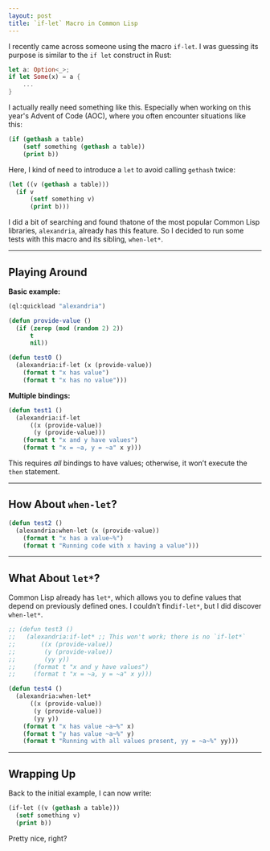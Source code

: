 ```yaml
---
layout: post
title: `if-let` Macro in Common Lisp
---
```


I recently came across someone using the macro `if-let`. I was guessing its purpose is similar to the `if let` construct in Rust:

```rust
let a: Option<_>;
if let Some(x) = a {
    ...
}
```

I actually really need something like this. Especially when working on this year's Advent of Code (AOC), where you often encounter situations like this:

```lisp
(if (gethash a table) 
    (setf something (gethash a table)) 
    (print b))
```

Here, I kind of need to introduce a `let` to avoid calling `gethash` twice:

```lisp
(let ((v (gethash a table)))
  (if v
      (setf something v)
      (print b)))
```

I did a bit of searching and found thatone of the most popular Common Lisp libraries, `alexandria`, already has this feature. So I decided to run some tests with this macro and its sibling, `when-let*`.

---

## Playing Around ##

**Basic example:**

```lisp
(ql:quickload "alexandria")

(defun provide-value ()
  (if (zerop (mod (random 2) 2))
      t
      nil))

(defun test0 ()
  (alexandria:if-let (x (provide-value))
    (format t "x has value")
    (format t "x has no value")))
```

**Multiple bindings:**

```lisp
(defun test1 ()
  (alexandria:if-let
      ((x (provide-value))
       (y (provide-value)))
    (format t "x and y have values")
    (format t "x = ~a, y = ~a" x y)))
```

This requires *all* bindings to have values; otherwise, it won’t execute the `then` statement.

---

## How About `when-let`? ##

```lisp
(defun test2 ()
  (alexandria:when-let (x (provide-value))
    (format t "x has a value~%")
    (format t "Running code with x having a value")))
```

---

## What About `let*`? ##

Common Lisp already has `let*`, which allows you to define values that depend on previously defined ones. I couldn’t find`if-let*`, but I did discover `when-let*`.

```lisp
;; (defun test3 ()
;;   (alexandria:if-let* ;; This won't work; there is no `if-let*`
;;       ((x (provide-value))
;;        (y (provide-value))
;;        (yy y))
;;     (format t "x and y have values")
;;     (format t "x = ~a, y = ~a" x y)))

(defun test4 ()
  (alexandria:when-let*
      ((x (provide-value))
       (y (provide-value))
       (yy y))
    (format t "x has value ~a~%" x)
    (format t "y has value ~a~%" y)
    (format t "Running with all values present, yy = ~a~%" yy)))
```

---

## Wrapping Up ##

Back to the initial example, I can now write:

```lisp
(if-let ((v (gethash a table)))
  (setf something v)
  (print b))
```

Pretty nice, right?
